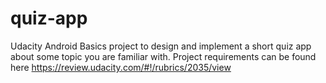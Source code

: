# quiz-app
Udacity Android Basics project to design and implement a short quiz app about some topic you are familiar with. Project requirements can be found here https://review.udacity.com/#!/rubrics/2035/view
